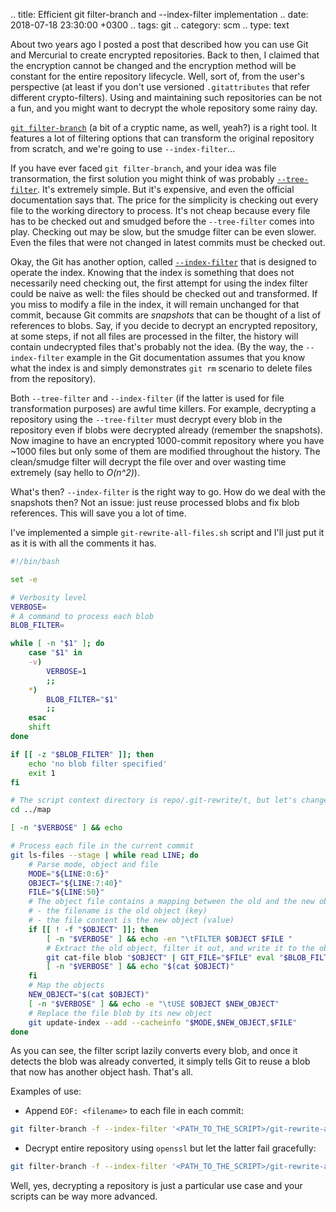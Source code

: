 .. title: Efficient git filter-branch and --index-filter implementation
.. date: 2018-07-18 23:30:00 +0300
.. tags: git
.. category: scm
.. type: text

About two years ago I posted a post that described how you can use Git and Mercurial to create encrypted repositories.
Back to then, I claimed that the encryption cannot be changed and the encryption method will be constant for the entire repository lifecycle.
Well, sort of, from the user's perspective (at least if you don't use versioned `.gitattributes` that refer different crypto-filters).
Using and maintaining such repositories can be not a fun, and you might want to decrypt the whole repository some rainy day.

[`git filter-branch`](https://git-scm.com/docs/git-filter-branch) (a bit of a cryptic name, as well, yeah?) is a right tool.
It features a lot of filtering options that can transform the original repository from scratch, and we're going to use `--index-filter`...

<!-- TEASER_END -->

If you have ever faced `git filter-branch`, and your idea was file transormation, the first solution you might think of was probably [`--tree-filter`](https://git-scm.com/docs/git-filter-branch#git-filter-branch---tree-filterltcommandgt).
It's extremely simple.
But it's expensive, and even the official documentation says that.
The price for the simplicity is checking out every file to the working directory to process.
It's not cheap because every file has to be checked out and smudged before the `--tree-filter` comes into play.
Checking out may be slow, but the smudge filter can be even slower.
Even the files that were not changed in latest commits must be checked out.

Okay, the Git has another option, called [`--index-filter`](https://git-scm.com/docs/git-filter-branch#git-filter-branch---index-filterltcommandgt) that is designed to operate the index.
Knowing that the index is something that does not necessarily need checking out, the first attempt for using the index filter could be naive as well: the files should be checked out and transformed.
If you miss to modify a file in the index, it will remain unchanged for that commit, because Git commits are _snapshots_ that can be thought of a list of references to blobs.
Say, if you decide to decrypt an encrypted repository, at some steps, if not all files are processed in the filter, the history will contain undecrypted files that's probably not the idea.
(By the way, the `--index-filter` example in the Git documentation assumes that you know what the index is and simply demonstrates `git rm` scenario to delete files from the repository).

Both `--tree-filter` and `--index-filter` (if the latter is used for file transformation purposes) are awful time killers.
For example, decrypting a repository using the `--tree-filter` must decrypt every blob in the repository even if blobs were decrypted already (remember the snapshots).
Now imagine to have an encrypted 1000-commit repository where you have ~1000 files but only some of them are modified throughout the history.
The clean/smudge filter will decrypt the file over and over wasting time extremely (say hello to _O(n^2)_).

What's then?
`--index-filter` is the right way to go.
How do we deal with the snapshots then?
Not an issue: just reuse processed blobs and fix blob references.
This will save you a lot of time.

I've implemented a simple `git-rewrite-all-files.sh` script and I'll just put it as it is with all the comments it has.

```bash
#!/bin/bash

set -e

# Verbosity level
VERBOSE=
# A command to process each blob
BLOB_FILTER=

while [ -n "$1" ]; do
	case "$1" in
	-v)
		VERBOSE=1
		;;
	*)
		BLOB_FILTER="$1"
		;;
	esac
	shift
done

if [[ -z "$BLOB_FILTER" ]]; then
	echo 'no blob filter specified'
	exit 1
fi

# The script context directory is repo/.git-rewrite/t, but let's change the directory to a predifed directory that can handle the purpose as well
cd ../map

[ -n "$VERBOSE" ] && echo

# Process each file in the current commit
git ls-files --stage | while read LINE; do
	# Parse mode, object and file
	MODE="${LINE:0:6}"
	OBJECT="${LINE:7:40}"
	FILE="${LINE:50}"
	# The object file contains a mapping between the old and the new object, where:
	# - the filename is the old object (key)
	# - the file content is the new object (value)
	if [[ ! -f "$OBJECT" ]]; then
		[ -n "$VERBOSE" ] && echo -en "\tFILTER $OBJECT $FILE "
		# Extract the old object, filter it out, and write it to the objects database returning its new object hash
		git cat-file blob "$OBJECT" | GIT_FILE="$FILE" eval "$BLOB_FILTER" | git hash-object -w --stdin > "$OBJECT"
		[ -n "$VERBOSE" ] && echo "$(cat $OBJECT)"
	fi
	# Map the objects
	NEW_OBJECT="$(cat $OBJECT)"
	[ -n "$VERBOSE" ] && echo -e "\tUSE $OBJECT $NEW_OBJECT"
	# Replace the file blob by its new object
	git update-index --add --cacheinfo "$MODE,$NEW_OBJECT,$FILE"
done
```

As you can see, the filter script lazily converts every blob, and once it detects the blob was already converted, it simply tells Git to reuse a blob that now has another object hash.
That's all.

Examples of use:

* Append `EOF: <filename>` to each file in each commit:

```bash
git filter-branch -f --index-filter '<PATH_TO_THE_SCRIPT>/git-rewrite-all-files.sh "cat; echo EOF: \$GIT_FILE;"' -- --branches --tags
```

* Decrypt entire repository using `openssl` but let the latter fail gracefully:

```bash
git filter-branch -f --index-filter '<PATH_TO_THE_SCRIPT>/git-rewrite-all-files.sh "openssl enc -d -aes256 -k <PASSWORD> || true;"' -- --branches --tags
```

Well, yes, decrypting a repository is just a particular use case and your scripts can be way more advanced.
